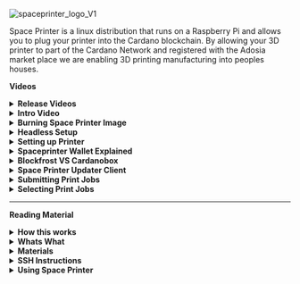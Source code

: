 ![spaceprinter_logo_V1](https://user-images.githubusercontent.com/50184793/158988554-897dfbab-ad58-4957-a183-4a2e8d72c6e9.png)

Space Printer is a linux distribution that runs on a Raspberry Pi and allows you to plug your printer into the Cardano blockchain.
By allowing your 3D printer to part of the Cardano Network and registered with the Adosia market place we are enabling 3D printing manufacturing into peoples houses.

**Videos**
<details>
  <summary><b>Release Videos</b></summary>
  <details>
    <summary><b>V0.6.0-Beta</b></summary>
    How to Upgarde to 0.6.0-Beta<br/>
    https://user-images.githubusercontent.com/50184793/173244042-30b596ab-ef05-4f32-92f3-e29cff4ddd31.mp4
    <br/><br/>
    Extended Video explaining new login Screen.<br/>
    https://user-images.githubusercontent.com/50184793/173454280-80cb56aa-62b4-4cc7-b414-f72816c90a18.mp4
  
  </details>
  
   <details>
    <summary>V0.5.1-Beta</summary>
    
https://user-images.githubusercontent.com/50184793/169188289-c19e733e-f1a3-4497-abae-b7a27b7c6d17.mp4
  </details>
  
  <details>
    <summary>V0.5-Beta</summary>
    
https://user-images.githubusercontent.com/50184793/168614253-6e0efcce-10d7-43b8-96c6-c5ffbbb51bf7.mp4
  </details>
  
  <details>
    <summary>V0.4-Beta</summary>
    
https://user-images.githubusercontent.com/50184793/166256355-32b32606-ce2a-4cf3-9340-5bb910eec5b9.mp4
  </details>
  
</details>

<details>
  <summary><b>Intro Video</b></summary>

  https://user-images.githubusercontent.com/50184793/166168050-70cbcd21-9bfd-4ed2-b2a3-8588f3fef16b.mp4
</details>
 
<details>
  <summary><b>Burning Space Printer Image</b></summary>
  
https://user-images.githubusercontent.com/50184793/166245597-8fbeb16f-7113-405d-8104-c5a7038e3a95.mp4
</details>

<details>
  <summary><b>Headless Setup</b></summary>
  
  https://user-images.githubusercontent.com/50184793/166245424-285ea610-026c-4916-adad-ae24238b94da.mp4
</details>

<details>
  <summary><b>Setting up Printer</b></summary>

https://user-images.githubusercontent.com/50184793/166266598-8e4d21e6-84c6-4fc6-af91-cee692597f3d.mp4
</details>

<details>
  <summary><b>Spaceprinter Wallet Explained</b></summary>

https://user-images.githubusercontent.com/50184793/169544225-3d86764b-713d-4d65-8e0e-546bc578aab0.mp4
</details>

<details>
  <summary><b>Blockfrost VS Cardanobox</b></summary>

https://user-images.githubusercontent.com/50184793/169318248-05739bd3-a60e-42db-9e24-cb3f87fbd868.mp4
</details>

<details>
  <summary><b>Space Printer Updater Client</b></summary>

https://user-images.githubusercontent.com/50184793/169320539-3fb5e658-35b3-4f4c-ab59-2720fd574611.mp4
</details>

<details>
  <summary><b>Submitting Print Jobs</b></summary>
  Coming soon.
</details>

<details>
  <summary><b>Selecting Print Jobs</b></summary>
  Coming soon.
</details>
<hr />

**Reading Material**

<details>
  <summary><b>How this works</b></summary>
  
  Image is based on Ubuntu 22.04.
  <blockquote>
    
  Space Printer firmware brings a frontend dashboard that connects you to the cardano blockchain to access teh Adosia 3d printing smart contract.

  Space printer connects to Cardano blockchain through Cardano Box's hosted node or Blockfrost for those that don't wish to run their own node.

  It utilizes https://open-rpc.org/ to generate and spec out the JSON-RPC 2.0 based backend api and front end client for React.

  The idea of Space Printer dapp is to have it work directly on Raspberry Pi hardware that is connected to your 3D printers serial port.
  Now days most serial ports on 3D printers are emulated through USB.

  Also this takes in mind that you're running a 3D printer that supports Marlin Firmware G-Code commands which is something like 95% of all 3D printers.
  However if you're running a specialty 3D printer and you have serial access to it, we will be more than happy to work with you to support as many 3D     printers out of the box as we can.

  Space Printer needs to be able to access the Cardano blockchain to pull information about print jobs from the Adosia market place smart contracts.
  And to create transactions like minting your registration NFT and accepting print jobs etc etc.

  The dapp/firmware is currently setup to use Blockfrost, for which you can get a free API key that gives you up to 50k requests a day which is MORE       than enough for Space Printer. You will also be able to reuse the API key on more than one device.

  Second solution is running Cardano Box From Adosia. Cardano Box runs tools like Ogmios and Kupo that are hooked up to the Cardano Node directly. If you   have the know how on how to setup Ogmios and Kup and Cardano-node on your own hardware you can point Space Printer towards that as well.
  </blockquote>
</details>

<details>
  <summary><b>Whats What</b></summary>
  
  <blockquote>
    **Server directory** contains the backend api source code the JSON-RPC 2.0<br/>
    **Client directory** contains a reactjs client with auto compelte and everyting for the above api.<br/>
    </blockquote>
</details>

<details>
  <summary><b>Materials</b></summary>
  
<blockquote> 
Currently Space Printer is supported on all Raspberry PI3 and above. You can atually burn the image onto a SD Card or USB Drive and switch it on the go between different Raspberry Pis.

Few things to keep in mind. Using certain Raspberry Pi's come with certian restrictions outlined below:
  
**SD Cards**: Even though this image is supported on SD Cards and using certain Raspberry Pi models will give you no choice but to use a SD Card. I am not a SD Card fan, they're not too reliable and painfully slow but get the job done most of the time. However as long as you save your printer seed phrases.
due to decentralization and data being stored on the Cardano network recovering from a crashed SD card or system in general is rather painless.
  
**Slicer**: Space Printer has the capability to run Kiri:Moto Slicer locally, but it won't let you set it up unless you're using a device with 2Gb or more.
  
**Raspberry Pi 3A+**: This is a great little 512Ram Quad Corce devvice wtih build in WiFi, SD Card port and 1xUSB2.0 port. Using this device you will need to setup a file with your WiFi credentials describe int he instructions and you can only use an SD card do to it only hacing one USB port which use going to be use to plug into your 3D printer.
  
**Raspberry Pi 3B+**: This is by far my favorite model and I still have one I bought 5 years ago. These come with 1Gb Ram, Quad 64Bit core, 4 USB ports and ethernet port. Due to the fact that you can plug this one up to your network directly it makes it somewhat easier to do first time setup after burning and running your image.

**Raspberry Pi 4B+** Much like the 3B+ any range from 1Gb to 8Gb of these will work these are excellent SBCs.
  
**Power Supplies** Buy a Raspberry Pi certified power supply, simple Amazon or Google search will turn up several I like using this power supply beccause it comes with plugs for most countries: https://www.amazon.com/gp/product/B07VNQ3YHG/ref=ppx_yo_dt_b_asin_title_o02_s00?ie=UTF8&psc=1
  
**Ethernet** Normal ethernet CAT5 and higher cable if you don't want to use WiFi setup.

**USB** Your 3D printer should have come with a USB cable to connect to your computer, if it didn't check what type of USB port your printer has and get one.

</blockquote>
</details>

<details>
  <summary><b>SSH Instructions</b></summary>
  
<blockquote>
  **SSH Credentials**
  username: printer
  password: spaceprinter
    
  First boot up will take longer. Due to expanding into the full size of your medium.
  And running some first time scripts. The first bootup time will also depend on the Raspberry Pi that you use.
  
  1) I would recommend SSH into the device and changing the password with the `passwd` command.
  
  2) You can setup your Wifi and Blockfrost API key headlesly by following the instrctions in the "Headless Setup" video above.
</blockquote>
</details>

<details>
  <summary><b>Using Space Printer</b></summary>
  
<blockquote>
  Keep in mind the Space Printer dapp is still in very early Development Beta stages.
  
  Once you have your Raspberry Pi running with the Space Printer firmware and connected to your network. You should be able to open up any web browser      and type in `http://spaceprinter.local` in the address bar and it should bring up the Space Printer UI.

  From there you can select your session type, meaning how is the dapp accessing the Cardano Blockchain as explained above, you can choose `Blockfrost`     or `Cardano Box`.

  Choosing the Blockfrost option will require you to create a local account on your device and obtain a blockfrost API key.
  
  Choosing the Cardano Box option will only require you to login with the same account you have existing on your Cardano Box.
  
  If for some reason you're getting Auth Errors or no account on either solution and you can't remember your passwords. You can use the WIPE db solution,   keep in mind this will also wipe any wallet information you had on the device. However you can easily recover your wallets with your seed phrase and     all the data will resync from the Cardano Blockchain (FUCK YEAH DECENTRALIZATION)!!!
  
  Next step is to setup your printer wallet with one of two options, generate a new one or recover from seed phrase. Either option you chose you will       need to have your Space Printer device connected to your printer via USB and make sure it has a serial connection.
  
  Once your wallet is setup you will need to make sure it's funded with enough ADA to complete registration transactions if it's a new wallet and to pick   up new print jobs or complete current ones.
</blockquote>
</details>
